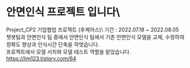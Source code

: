 # 안면인식 프로젝트 입니다\
Project_CP2 기업협업 프로젝트 (후케어스)\ 
기간 : 2022.07.18 ~ 2022.08.05\
챗봇팀과 안면인식 팀 중에서 안면인식 팀에서 기존 안면인식 모델을 교체, 수정하여\
정확도 향상과 인식시간 단축을 하엿습니다.\
프로젝트에서 모델 서치와 모델 테스트 역할을 맡았습니다.\
https://lim123.tistory.com/64
